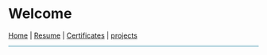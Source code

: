 # Welcome
[Home](README.md) | [Resume](resumes.md) | [Certificates](certificates.md) | [projects](projects.md)
![line](Pictures/line.jpg)
